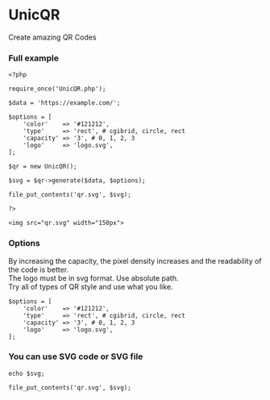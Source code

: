 
# UnicQR

Create amazing QR Codes



### Full example

```
<?php

require_once('UnicQR.php');

$data = 'https://example.com/';

$options = [
    'color'    => '#121212',
    'type'     => 'rect', # cgibrid, circle, rect
    'capacity' => '3', # 0, 1, 2, 3
    'logo'     => 'logo.svg',
];

$qr = new UnicQR();

$svg = $qr->generate($data, $options);

file_put_contents('qr.svg', $svg);

?>

<img src="qr.svg" width="150px">
```

### Options
By increasing the capacity, the pixel density increases and the readability of the code is better.
<br/>
The logo must be in svg format. Use absolute path.
<br/>
Try all of types of QR style and use what you like.
<br/>
```
$options = [
    'color'    => '#121212',
    'type'     => 'rect', # cgibrid, circle, rect
    'capacity' => '3', # 0, 1, 2, 3
    'logo'     => 'logo.svg',
];
```

### You can use SVG code or SVG file

```
echo $svg;

file_put_contents('qr.svg', $svg);
```
